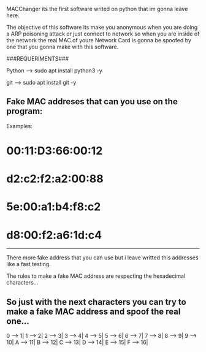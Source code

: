 MACChanger its the first software writed on python that im gonna leave here.

The objective of this software its make you anonymous when you are doing a ARP poisoning attack or just connect to network so when you are inside of the network the real MAC of youre Network Card is gonna be spoofed by one that you gonna make with this software.

###REQUERIMENTS###

Python --> sudo apt install python3 -y

git --> sudo apt install git -y 


Fake MAC addreses that can you use on the program:
----------------------------------------------------------------------------------------------------
Examples: 

# 00:11:D3:66:00:12
# d2:c2:f2:a2:00:88
# 5e:00:a1:b4:f8:c2
# d8:00:f2:a6:1d:c4
----------------------------------------------------------------------------------------------------
There more fake address that you can use but i leave writted this addresses like a fast testing.

The rules to make a fake MAC address are respecting the hexadecimal characters...

So just with the next characters you can try to make a fake MAC address and spoof the real one...
----------------------------------------------------------------------------------------------------
0 --> 1| 
1 --> 2|
2 --> 3| 
3 --> 4| 
4 --> 5| 
5 --> 6| 
6 --> 7| 
7 --> 8| 
8 --> 9| 
9 --> 10| 
A --> 11| 
B --> 12| 
C --> 13| 
D --> 14| 
E --> 15| 
F --> 16|
